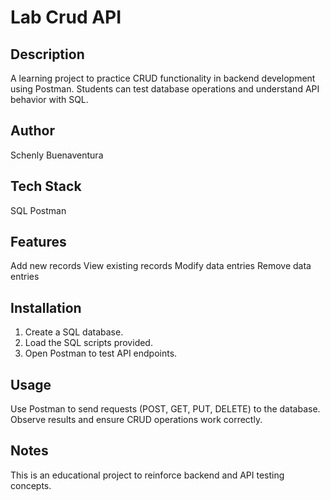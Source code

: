 # Lab Crud API

## Description
A learning project to practice CRUD functionality in backend development using Postman. Students can test database operations and understand API behavior with SQL.

## Author
Schenly Buenaventura

## Tech Stack
SQL
Postman

## Features
Add new records
View existing records
Modify data entries
Remove data entries

## Installation
1. Create a SQL database.
2. Load the SQL scripts provided.
3. Open Postman to test API endpoints.

## Usage
Use Postman to send requests (POST, GET, PUT, DELETE) to the database.
Observe results and ensure CRUD operations work correctly.

## Notes
This is an educational project to reinforce backend and API testing concepts.
